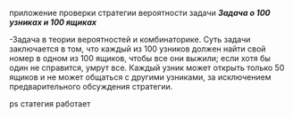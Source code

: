 приложение проверки стратегии вероятности задачи **_Задача о 100 узниках и 100 ящиках_**

-Задача в теории вероятностей и комбинаторике. Суть задачи заключается в том, что каждый из 100 узников должен найти свой номер в одном из 100 ящиков, чтобы все они выжили; если хотя бы один не справится, умрут все. Каждый узник может открыть только 50 ящиков и не может общаться с другими узниками, за исключением предварительного обсуждения стратегии.

ps статегия работает 
